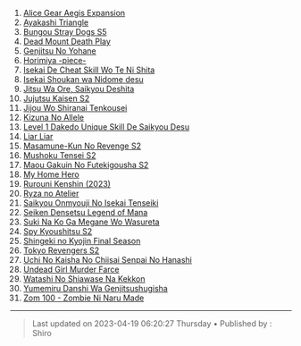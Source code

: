 <!-- Ini merupakan format bawaan khusus website kuhaku.id, mengubah format mungkin tidak dapat ditampilkan dengan baik pada website. -->

<!-- List anime -->
1. [Alice Gear Aegis Expansion](https://backup.indexkuhaku.workers.dev/0:/[1080P]%20ANIME%20ONGOING/Alice%20Gear%20Aegis%20Expansion/Season%201/ "Alice Gear Aegis Expansion")
2. [Ayakashi Triangle](https://backup.indexkuhaku.workers.dev/0:/[1080P]%20ANIME%20ONGOING/Ayakashi%20Triangle/Season%201/ "Ayakashi Triangle")
3. [Bungou Stray Dogs S5](https://backup.indexkuhaku.workers.dev/0:/[1080P]%20ANIME%20ONGOING/Bungou%20Stray%20Dogs%20S5/Season%205/ "Bungou Stray Dogs S5")
4. [Dead Mount Death Play](https://backup.indexkuhaku.workers.dev/0:/[1080P]%20ANIME%20ONGOING/Dead%20Mount%20Death%20Play/Season%201/ "Dead Mount Death Play")
5. [Genjitsu No Yohane](https://backup.indexkuhaku.workers.dev/0:/[1080P]%20ANIME%20ONGOING/Genjitsu%20No%20Yohane%20Sunshine%20In%20The%20Mirror/Season%201/ "Genjitsu No Yohane")
6. [Horimiya -piece-](https://backup.indexkuhaku.workers.dev/0:/[1080P]%20ANIME%20ONGOING/Horimiya%20-piece-/Season%201/ "Horimiya -piece-")
7. [Isekai De Cheat Skill Wo Te Ni Shita](https://backup.indexkuhaku.workers.dev/0:/[1080P]%20ANIME%20ONGOING/Isekai%20De%20Cheat%20Skill%20Wo%20Te%20Ni%20Shita%20Ore%20Wa%20%20Genjitsu%20Sekai%20Wo%20Mo%20Musou%20Suru%20-%20Level%20Up%20Wa%20Jinsei%20Wo%20Kaeta/Season%201/ "JIsekai De Cheat Skill Wo Te Ni Shita")
8. [Isekai Shoukan wa Nidome desu](https://backup.indexkuhaku.workers.dev/0:/[1080P]%20ANIME%20ONGOING/Isekai%20Shoukan%20wa%20Nidome%20desu/Season%201/ "Isekai Shoukan wa Nidome desu")
9. [Jitsu Wa Ore, Saikyou Deshita](https://backup.indexkuhaku.workers.dev/0:/[1080P]%20ANIME%20ONGOING/Jitsu%20Wa%20Ore,%20Saikyou%20Deshita/Season%201/
 "Jitsu Wa Ore, Saikyou Deshita")
10. [Jujutsu Kaisen S2](https://backup.indexkuhaku.workers.dev/0:/[1080P]%20ANIME%20ONGOING/Jujutsu%20Kaisen%20S2/Season%202/ "Jujutsu Kaisen S2")
11. [Jijou Wo Shiranai Tenkousei](https://backup.indexkuhaku.workers.dev/0:/[1080P]%20ANIME%20ONGOING/Jijou%20Wo%20Shiranai%20Tenkousei%20Ga%20Guigui%20Kuru/Season%201/ "Jijou Wo Shiranai Tenkousei")
12. [Kizuna No Allele](https://backup.indexkuhaku.workers.dev/0:/[1080P]%20ANIME%20ONGOING/Kizuna%20No%20Allele/Season%201/ "Kizuna No Allele")
17. [Level 1 Dakedo Unique Skill De Saikyou Desu](https://backup.indexkuhaku.workers.dev/0:/[1080P]%20ANIME%20ONGOING/Level%201%20Dakedo%20Unique%20Skill%20De%20Saikyou%20Desu/Season%201/ "Level 1 Dakedo Unique Skill De Saikyou Desu")
18. [Liar Liar](https://backup.indexkuhaku.workers.dev/0:/[1080P]%20ANIME%20ONGOING/Liar%20Liar/Season%201/ "Liar Liar")
19. [Masamune-Kun No Revenge S2](https://backup.indexkuhaku.workers.dev/0:/[1080P]%20ANIME%20ONGOING/Masamune-Kun%20No%20Revenge%20S2/Season%202/ " Masamune-Kun No Revenge S2")
20. [Mushoku Tensei S2](https://backup.indexkuhaku.workers.dev/0:/[1080P]%20ANIME%20ONGOING/Mushoku%20Tensei%20S2/Season%202/ " Mushoku Tensei S2")
21. [Maou Gakuin No Futekigousha S2](https://backup.indexkuhaku.workers.dev/0:/[1080P]%20ANIME%20ONGOING/Maou%20Gakuin%20No%20Futekigousha%20S2/Season%202/ "Maou Gakuin No Futekigousha S2")
22. [My Home Hero](https://backup.indexkuhaku.workers.dev/0:/[1080P]%20ANIME%20ONGOING/My%20Home%20Hero/Season%201/ "My Home Hero")
25. [Rurouni Kenshin (2023)](https://backup.indexkuhaku.workers.dev/0:/[1080P]%20ANIME%20ONGOING/Rurouni%20Kenshin%20(2023)/Season%201/ "Rurouni Kenshin (2023)")
26. [Ryza no Atelier](https://backup.indexkuhaku.workers.dev/0:/[1080P]%20ANIME%20ONGOING/Ryza%20no%20Atelier/Season%201/ "Ryza no Atelier")
27. [Saikyou Onmyouji No Isekai Tenseiki](https://backup.indexkuhaku.workers.dev/0:/[1080P]%20ANIME%20ONGOING/Saikyou%20Onmyouji%20No%20Isekai%20Tenseiki/Season%201/ "Saikyou Onmyouji No Isekai Tenseiki")
28. [Seiken Densetsu Legend of Mana](https://db.shirozone.workers.dev/0:/[1080P]%20ANIME%20ONGOING/[kuhaku.id]%20Seiken%20Densetsu%20Legend%20of%20Mana%20-%20The%20Teardrop%20Crystal/ "Seiken Densetsu Legend of Mana")
29. [Suki Na Ko Ga Megane Wo Wasureta](https://db.shirozone.workers.dev/0:/[1080P]%20ANIME%20ONGOING/[kuhaku.id]%20Suki%20Na%20Ko%20Ga%20Megane%20Wo%20Wasureta/ "Suki Na Ko Ga Megane Wo Wasureta")
30. [Spy Kyoushitsu S2](https://backup.indexkuhaku.workers.dev/0:/[1080P]%20ANIME%20ONGOING/[kuhaku.id]%20Spy%20Kyoushitsu%20S2/ "Spy Kyoushitsu S2")
31. [Shingeki no Kyojin Final Season](https://db.shirozone.workers.dev/0:/[1080P]%20ANIME%20ONGOING/[kuhaku.id]%20Shingeki%20no%20Kyojin:%20The%20Final%20Season/Season%204/ "Shingeki no Kyojin Final Season")
32. [Tokyo Revengers S2](https://db.shirozone.workers.dev/0:/[1080P]%20ANIME%20ONGOING/[kuhaku.id]%20Tokyo%20Revengers/ "Tokyo Revengers S2")
34. [Uchi No Kaisha No Chiisai Senpai No Hanashi](https://db.shirozone.workers.dev/0:/[1080P]%20ANIME%20ONGOING/[kuhaku.id]%20Uchi%20No%20Kaisha%20No%20Chiisai%20Senpai%20No%20Hanashi/ "Uchi No Kaisha No Chiisai Senpai No Hanashi")
35. [Undead Girl Murder Farce](https://db.shirozone.workers.dev/0:/[1080P]%20ANIME%20ONGOING/[kuhaku.id]%20Undead%20Girl%20Murder%20Farce/ "Undead Girl Murder Farce")
36. [Watashi No Shiawase Na Kekkon](https://db.shirozone.workers.dev/0:/[1080P]%20ANIME%20ONGOING/[kuhaku.id]%20Watashi%20No%20Shiawase%20Na%20Kekkon/ "Watashi No Shiawase Na Kekkon")
37. [Yumemiru Danshi Wa Genjitsushugisha](https://db.shirozone.workers.dev/0:/[1080P]%20ANIME%20ONGOING/[kuhaku.id]%20Yumemiru%20Danshi%20Wa%20Genjitsushugisha/ "Yumemiru Danshi Wa Genjitsushugisha")
38. [Zom 100 - Zombie Ni Naru Made](https://db.shirozone.workers.dev/0:/[1080P]%20ANIME%20ONGOING/[kuhaku.id]%20Zom%20100%20-%20Zombie%20Ni%20Naru%20Made%20Ni%20Shitai%20100%20No%20Koto/ "Zom 100 - Zombie Ni Naru Made")
<!-- Akhir dari List anime -->

------------

> Last updated on 2023-04-19 06:20:27 Thursday &bull;
> Published by : Shiro

<!-- Gunakan website berikut untuk mengedit markdown dengan mudah :) -->
<!-- https://markdown-editor.github.io/ -->
